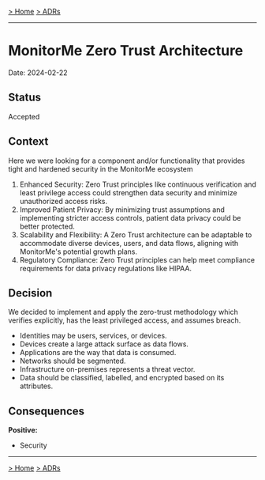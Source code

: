 [> Home](../README.md)    [> ADRs](README.md)

---

# MonitorMe Zero Trust Architecture

Date: 2024-02-22

## Status

Accepted

## Context

Here we were looking for a component and/or functionality that provides tight and hardened security in the MonitorMe ecosystem
1. Enhanced Security: Zero Trust principles like continuous verification and least privilege access could strengthen data security and minimize unauthorized access risks.
2. Improved Patient Privacy: By minimizing trust assumptions and implementing stricter access controls, patient data privacy could be better protected.
3. Scalability and Flexibility: A Zero Trust architecture can be adaptable to accommodate diverse devices, users, and data flows, aligning with MonitorMe's potential growth plans.
4. Regulatory Compliance: Zero Trust principles can help meet compliance requirements for data privacy regulations like HIPAA.

## Decision

We decided to implement and apply the zero-trust methodology which verifies explicitly, has the least privileged access, and assumes breach.
- Identities may be users, services, or devices.
- Devices create a large attack surface as data flows.
- Applications are the way that data is consumed.
- Networks should be segmented.
- Infrastructure on-premises represents a threat vector.
- Data should be classified, labelled, and encrypted based on its attributes.

## Consequences

**Positive:**

- Security


---

[> Home](../README.md)    [> ADRs](README.md)
